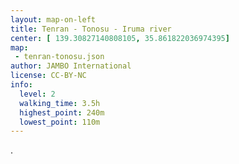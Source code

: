 ```yaml
---
layout: map-on-left
title: Tenran - Tonosu - Iruma river
center: [ 139.30827140808105, 35.861822036974395]
map: 
 - tenran-tonosu.json
author: JAMBO International
license: CC-BY-NC
info:
  level: 2
  walking_time: 3.5h
  highest_point: 240m
  lowest_point: 110m
---
```


.
